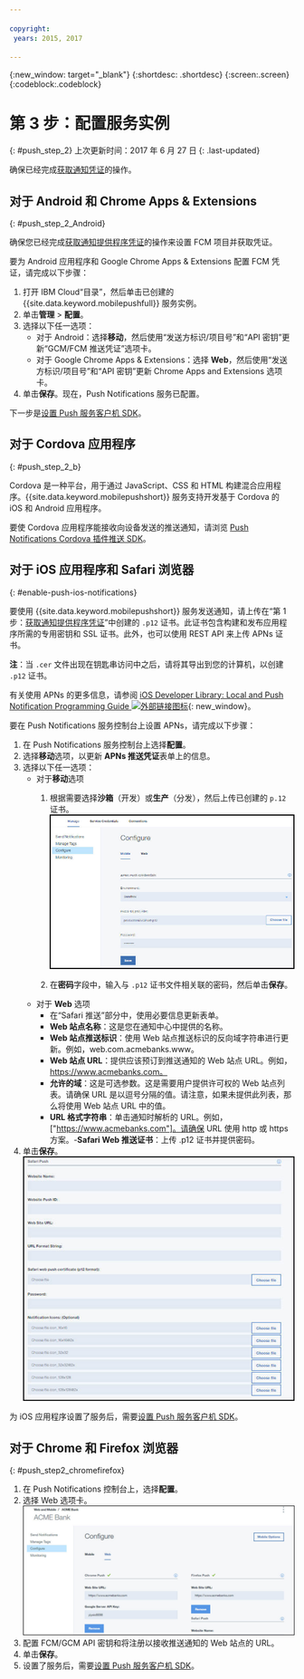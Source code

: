 ```yaml
---

copyright:
 years: 2015, 2017

---
```


{:new_window: target="_blank"}
{:shortdesc: .shortdesc}
{:screen:.screen}
{:codeblock:.codeblock}

# 第 3 步：配置服务实例 
{: #push_step_2}
上次更新时间：2017 年 6 月 27 日
{: .last-updated}

确保已经完成[获取通知凭证](push_step_1.html)的操作。


## 对于 Android 和 Chrome Apps & Extensions
{: #push_step_2_Android}


确保您已经完成[获取通知提供程序凭证](push_step_1.html)的操作来设置 FCM 项目并获取凭证。

要为 Android 应用程序和 Google Chrome Apps & Extensions 配置 FCM 凭证，请完成以下步骤：

1. 打开 IBM Cloud“目录”，然后单击已创建的 {{site.data.keyword.mobilepushfull}} 服务实例。 
2. 单击**管理** > **配置**。 
3. 选择以下任一选项： 
	- 对于 Android：选择**移动**，然后使用“发送方标识/项目号”和“API 密钥”更新“GCM/FCM 推送凭证”选项卡。 
	- 对于 Google Chrome Apps & Extensions：选择 **Web**，然后使用“发送方标识/项目号”和“API 密钥”更新 Chrome Apps and Extensions 选项卡。 
4. 单击**保存**。现在，Push Notifications 服务已配置。

下一步是[设置 Push 服务客户机 SDK](push_step_3.html)。


## 对于 Cordova 应用程序 
{: #push_step_2_b}


Cordova 是一种平台，用于通过 JavaScript、CSS 和 HTML 构建混合应用程序。{{site.data.keyword.mobilepushshort}} 服务支持开发基于 Cordova 的 iOS 和 Android 应用程序。

要使 Cordova 应用程序能接收向设备发送的推送通知，请浏览 [Push Notifications Cordova 插件推送 SDK](https://github.com/ibm-bluemix-mobile-services/bms-clientsdk-cordova-plugin-push/tree/Doc#ios-app)。



## 对于 iOS 应用程序和 Safari 浏览器 
{: #enable-push-ios-notifications}


要使用 {{site.data.keyword.mobilepushshort}} 服务发送通知，请上传在“第 1 步：[获取通知提供程序凭证](push_step_1.html)”中创建的 `.p12` 证书。此证书包含构建和发布应用程序所需的专用密钥和 SSL 证书。此外，也可以使用 REST API 来上传 APNs 证书。

**注**：当 `.cer` 文件出现在钥匙串访问中之后，请将其导出到您的计算机，以创建 `.p12` 证书。

有关使用 APNs 的更多信息，请参阅 [iOS Developer Library: Local and Push Notification Programming Guide ![外部链接图标](../../icons/launch-glyph.svg "外部链接图标")](https://developer.apple.com/library/ios/documentation/NetworkingInternet/Conceptual/RemoteNotificationsPG/Chapters/ProvisioningDevelopment.html#//apple_ref/doc/uid/TP40008194-CH104-SW4){: new_window}。

要在 Push Notifications 服务控制台上设置 APNs，请完成以下步骤：

1. 在 Push Notifications 服务控制台上选择**配置**。
2. 选择**移动**选项，以更新 **APNs 推送凭证**表单上的信息。
3. 选择以下任一选项：
	- 对于**移动**选项
		1. 根据需要选择**沙箱**（开发）或**生产**（分发），然后上传已创建的 `p.12` 证书。![设置推送通知控制台](images/wizard.jpg)


		1. 在**密码**字段中，输入与 `.p12` 证书文件相关联的密码，然后单击**保存**。
	- 对于 **Web** 选项
		- 在“Safari 推送”部分中，使用必要信息更新表单。 
		- **Web 站点名称**：这是您在通知中心中提供的名称。
		- **Web 站点推送标识**：使用 Web 站点推送标识的反向域字符串进行更新。例如，web.com.acmebanks.www。
		- **Web 站点 URL**：提供应该预订到推送通知的 Web 站点 URL。例如，https://www.acmebanks.com。
		- **允许的域**：这是可选参数。这是需要用户提供许可权的 Web 站点列表。请确保 URL 是以逗号分隔的值。请注意，如果未提供此列表，那么将使用 Web 站点 URL 中的值。 
		- **URL 格式字符串**：单击通知时解析的 URL。例如，["https://www.acmebanks.com"]。请确保 URL 使用 http 或 https 方案。-**Safari Web 推送证书**：上传 .p12 证书并提供密码。
4. 单击**保存**。
![Push Notifications 控制台](images/push_configure_safari.jpg)
	

为 iOS 应用程序设置了服务后，需要[设置 Push 服务客户机 SDK](push_step_3.html)。


## 对于 Chrome 和 Firefox 浏览器 
{: #push_step2_chromefirefox}

1. 在 Push Notifications 控制台上，选择**配置**。
2. 选择 Web 选项卡。
![WebPush 配置](images/webpush_configure.jpg)
3. 配置 FCM/GCM API 密钥和将注册以接收推送通知的 Web 站点的 URL。
4. 单击**保存**。
5. 设置了服务后，需要[设置 Push 服务客户机 SDK](push_step_3.html)。
